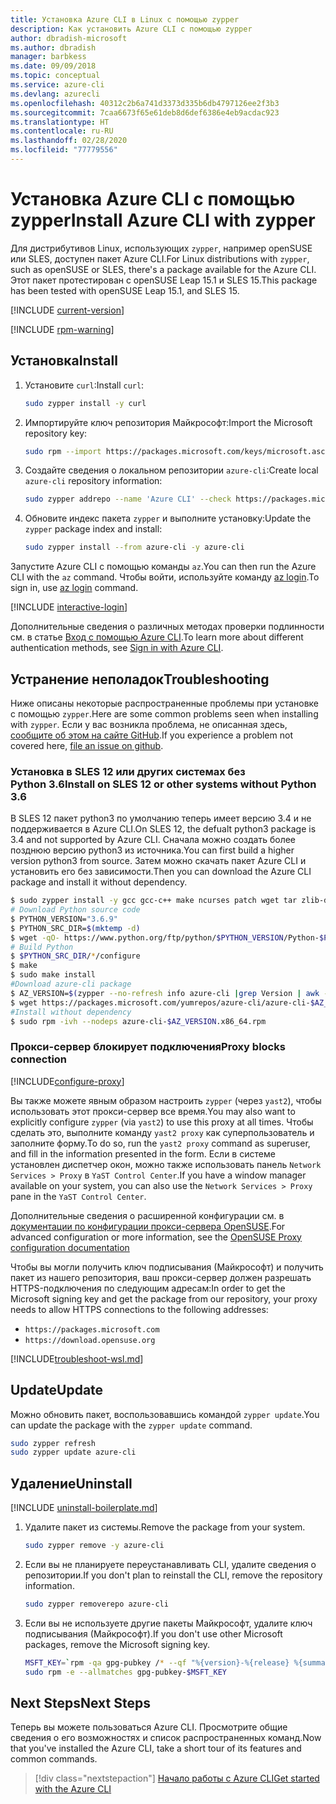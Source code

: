 ```yaml
---
title: Установка Azure CLI в Linux с помощью zypper
description: Как установить Azure CLI с помощью zypper
author: dbradish-microsoft
ms.author: dbradish
manager: barbkess
ms.date: 09/09/2018
ms.topic: conceptual
ms.service: azure-cli
ms.devlang: azurecli
ms.openlocfilehash: 40312c2b6a741d3373d335b6db4797126ee2f3b3
ms.sourcegitcommit: 7caa6673f65e61deb8d6def6386e4eb9acdac923
ms.translationtype: HT
ms.contentlocale: ru-RU
ms.lasthandoff: 02/28/2020
ms.locfileid: "77779556"
---
```

# <a name="install-azure-cli-with-zypper"></a><span data-ttu-id="299a3-103">Установка Azure CLI с помощью zypper</span><span class="sxs-lookup"><span data-stu-id="299a3-103">Install Azure CLI with zypper</span></span>

<span data-ttu-id="299a3-104">Для дистрибутивов Linux, использующих `zypper`, например openSUSE или SLES, доступен пакет Azure CLI.</span><span class="sxs-lookup"><span data-stu-id="299a3-104">For Linux distributions with `zypper`, such as openSUSE or SLES, there's a package available for the Azure CLI.</span></span> <span data-ttu-id="299a3-105">Этот пакет протестирован с openSUSE Leap 15.1 и SLES 15.</span><span class="sxs-lookup"><span data-stu-id="299a3-105">This package has been tested with openSUSE Leap 15.1, and SLES 15.</span></span>

[!INCLUDE [current-version](includes/current-version.md)]

[!INCLUDE [rpm-warning](includes/rpm-warning.md)]

## <a name="install"></a><span data-ttu-id="299a3-106">Установка</span><span class="sxs-lookup"><span data-stu-id="299a3-106">Install</span></span>

1. <span data-ttu-id="299a3-107">Установите `curl`:</span><span class="sxs-lookup"><span data-stu-id="299a3-107">Install `curl`:</span></span>

   ```bash
   sudo zypper install -y curl
   ```

2. <span data-ttu-id="299a3-108">Импортируйте ключ репозитория Майкрософт:</span><span class="sxs-lookup"><span data-stu-id="299a3-108">Import the Microsoft repository key:</span></span>

   ```bash
   sudo rpm --import https://packages.microsoft.com/keys/microsoft.asc
   ```

3. <span data-ttu-id="299a3-109">Создайте сведения о локальном репозитории `azure-cli`:</span><span class="sxs-lookup"><span data-stu-id="299a3-109">Create local `azure-cli` repository information:</span></span>

   ```bash
   sudo zypper addrepo --name 'Azure CLI' --check https://packages.microsoft.com/yumrepos/azure-cli azure-cli
   ```

4. <span data-ttu-id="299a3-110">Обновите индекс пакета `zypper` и выполните установку:</span><span class="sxs-lookup"><span data-stu-id="299a3-110">Update the `zypper` package index and install:</span></span>

   ```bash
   sudo zypper install --from azure-cli -y azure-cli
   ```

<span data-ttu-id="299a3-111">Запустите Azure CLI с помощью команды `az`.</span><span class="sxs-lookup"><span data-stu-id="299a3-111">You can then run the Azure CLI with the `az` command.</span></span> <span data-ttu-id="299a3-112">Чтобы войти, используйте команду [az login](/cli/azure/reference-index#az-login).</span><span class="sxs-lookup"><span data-stu-id="299a3-112">To sign in, use [az login](/cli/azure/reference-index#az-login) command.</span></span>

[!INCLUDE [interactive-login](includes/interactive-login.md)]

<span data-ttu-id="299a3-113">Дополнительные сведения о различных методах проверки подлинности см. в статье [Вход с помощью Azure CLI](authenticate-azure-cli.md).</span><span class="sxs-lookup"><span data-stu-id="299a3-113">To learn more about different authentication methods, see [Sign in with Azure CLI](authenticate-azure-cli.md).</span></span>

## <a name="troubleshooting"></a><span data-ttu-id="299a3-114">Устранение неполадок</span><span class="sxs-lookup"><span data-stu-id="299a3-114">Troubleshooting</span></span>

<span data-ttu-id="299a3-115">Ниже описаны некоторые распространенные проблемы при установке с помощью `zypper`.</span><span class="sxs-lookup"><span data-stu-id="299a3-115">Here are some common problems seen when installing with `zypper`.</span></span> <span data-ttu-id="299a3-116">Если у вас возникла проблема, не описанная здесь, [сообщите об этом на сайте GitHub](https://github.com/Azure/azure-cli/issues).</span><span class="sxs-lookup"><span data-stu-id="299a3-116">If you experience a problem not covered here, [file an issue on github](https://github.com/Azure/azure-cli/issues).</span></span>

### <a name="install-on-sles-12-or-other-systems-without-python-36"></a><span data-ttu-id="299a3-117">Установка в SLES 12 или других системах без Python 3.6</span><span class="sxs-lookup"><span data-stu-id="299a3-117">Install on SLES 12 or other systems without Python 3.6</span></span>

<span data-ttu-id="299a3-118">В SLES 12 пакет python3 по умолчанию теперь имеет версию 3.4 и не поддерживается в Azure CLI.</span><span class="sxs-lookup"><span data-stu-id="299a3-118">On SLES 12, the defualt python3 package is 3.4 and not supported by Azure CLI.</span></span> <span data-ttu-id="299a3-119">Сначала можно создать более позднюю версию python3 из источника.</span><span class="sxs-lookup"><span data-stu-id="299a3-119">You can first build a higher version python3 from source.</span></span> <span data-ttu-id="299a3-120">Затем можно скачать пакет Azure CLI и установить его без зависимости.</span><span class="sxs-lookup"><span data-stu-id="299a3-120">Then you can download the Azure CLI package and install it without dependency.</span></span>
```bash
$ sudo zypper install -y gcc gcc-c++ make ncurses patch wget tar zlib-devel zlib openssl-devel
# Download Python source code
$ PYTHON_VERSION="3.6.9"
$ PYTHON_SRC_DIR=$(mktemp -d)
$ wget -qO- https://www.python.org/ftp/python/$PYTHON_VERSION/Python-$PYTHON_VERSION.tgz | tar -xz -C "$PYTHON_SRC_DIR"
# Build Python
$ $PYTHON_SRC_DIR/*/configure
$ make
$ sudo make install
#Download azure-cli package 
$ AZ_VERSION=$(zypper --no-refresh info azure-cli |grep Version | awk -F': ' '{print $2}' | awk '{$1=$1;print}')
$ wget https://packages.microsoft.com/yumrepos/azure-cli/azure-cli-$AZ_VERSION.x86_64.rpm
#Install without dependency
$ sudo rpm -ivh --nodeps azure-cli-$AZ_VERSION.x86_64.rpm
```

### <a name="proxy-blocks-connection"></a><span data-ttu-id="299a3-121">Прокси-сервер блокирует подключения</span><span class="sxs-lookup"><span data-stu-id="299a3-121">Proxy blocks connection</span></span>

[!INCLUDE[configure-proxy](includes/configure-proxy.md)]

<span data-ttu-id="299a3-122">Вы также можете явным образом настроить `zypper` (через `yast2`), чтобы использовать этот прокси-сервер все время.</span><span class="sxs-lookup"><span data-stu-id="299a3-122">You may also want to explicitly configure `zypper` (via `yast2`) to use this proxy at all times.</span></span> <span data-ttu-id="299a3-123">Чтобы сделать это, выполните команду `yast2 proxy` как суперпользователь и заполните форму.</span><span class="sxs-lookup"><span data-stu-id="299a3-123">To do so, run the `yast2 proxy` command as superuser, and fill in the information presented in the form.</span></span> <span data-ttu-id="299a3-124">Если в системе установлен диспетчер окон, можно также использовать панель `Network Services > Proxy` в `YaST Control Center`.</span><span class="sxs-lookup"><span data-stu-id="299a3-124">If you have a window manager available on your system, you can also use the `Network Services > Proxy` pane in the `YaST Control Center`.</span></span>

<span data-ttu-id="299a3-125">Дополнительные сведения о расширенной конфигурации см. в [документации по конфигурации прокси-сервера OpenSUSE](https://www.suse.com/documentation/slms1/book_slms/data/sec_wy_config_updates_proxy.html).</span><span class="sxs-lookup"><span data-stu-id="299a3-125">For advanced configuration or more information, see the [OpenSUSE Proxy configuration documentation](https://www.suse.com/documentation/slms1/book_slms/data/sec_wy_config_updates_proxy.html)</span></span>

<span data-ttu-id="299a3-126">Чтобы вы могли получить ключ подписывания (Майкрософт) и получить пакет из нашего репозитория, ваш прокси-сервер должен разрешать HTTPS-подключения по следующим адресам:</span><span class="sxs-lookup"><span data-stu-id="299a3-126">In order to get the Microsoft signing key and get the package from our repository, your proxy needs to allow HTTPS connections to the following addresses:</span></span>

* `https://packages.microsoft.com`
* `https://download.opensuse.org`

[!INCLUDE[troubleshoot-wsl.md](includes/troubleshoot-wsl.md)]

## <a name="update"></a><span data-ttu-id="299a3-127">Update</span><span class="sxs-lookup"><span data-stu-id="299a3-127">Update</span></span>

<span data-ttu-id="299a3-128">Можно обновить пакет, воспользовавшись командой `zypper update`.</span><span class="sxs-lookup"><span data-stu-id="299a3-128">You can update the package with the `zypper update` command.</span></span>

```bash
sudo zypper refresh
sudo zypper update azure-cli
```

## <a name="uninstall"></a><span data-ttu-id="299a3-129">Удаление</span><span class="sxs-lookup"><span data-stu-id="299a3-129">Uninstall</span></span>

[!INCLUDE [uninstall-boilerplate.md](includes/uninstall-boilerplate.md)]

1. <span data-ttu-id="299a3-130">Удалите пакет из системы.</span><span class="sxs-lookup"><span data-stu-id="299a3-130">Remove the package from your system.</span></span>

    ```bash
    sudo zypper remove -y azure-cli
    ```

2. <span data-ttu-id="299a3-131">Если вы не планируете переустанавливать CLI, удалите сведения о репозитории.</span><span class="sxs-lookup"><span data-stu-id="299a3-131">If you don't plan to reinstall the CLI, remove the repository information.</span></span>

   ```bash
   sudo zypper removerepo azure-cli
   ```

3. <span data-ttu-id="299a3-132">Если вы не используете другие пакеты Майкрософт, удалите ключ подписывания (Майкрософт).</span><span class="sxs-lookup"><span data-stu-id="299a3-132">If you don't use other Microsoft packages, remove the Microsoft signing key.</span></span>

   ```bash
   MSFT_KEY=`rpm -qa gpg-pubkey /* --qf "%{version}-%{release} %{summary}\n" | grep Microsoft | awk '{print $1}'`
   sudo rpm -e --allmatches gpg-pubkey-$MSFT_KEY
   ```

## <a name="next-steps"></a><span data-ttu-id="299a3-133">Next Steps</span><span class="sxs-lookup"><span data-stu-id="299a3-133">Next Steps</span></span>

<span data-ttu-id="299a3-134">Теперь вы можете пользоваться Azure CLI. Просмотрите общие сведения о его возможностях и список распространенных команд.</span><span class="sxs-lookup"><span data-stu-id="299a3-134">Now that you've installed the Azure CLI, take a short tour of its features and common commands.</span></span>

> [!div class="nextstepaction"]
> [<span data-ttu-id="299a3-135">Начало работы с Azure CLI</span><span class="sxs-lookup"><span data-stu-id="299a3-135">Get started with the Azure CLI</span></span>](get-started-with-azure-cli.md)
